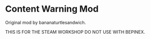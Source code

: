 # Content Warning Mod

Original mod by bananaturtlesandwich.

THIS IS FOR THE STEAM WORKSHOP DO NOT USE WITH BEPINEX.
